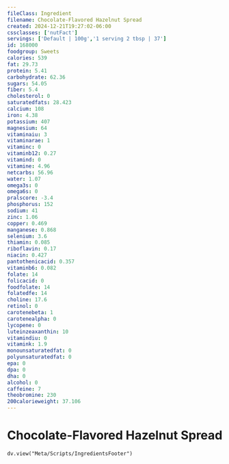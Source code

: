 ```yaml
---
fileClass: Ingredient
filename: Chocolate-Flavored Hazelnut Spread
created: 2024-12-21T19:27:02-06:00
cssclasses: ['nutFact']
servings: ['Default | 100g','1 serving 2 tbsp | 37']
id: 168000
foodgroup: Sweets
calories: 539
fat: 29.73
protein: 5.41
carbohydrate: 62.36
sugars: 54.05
fiber: 5.4
cholesterol: 0
saturatedfats: 28.423
calcium: 108
iron: 4.38
potassium: 407
magnesium: 64
vitaminaiu: 3
vitaminarae: 1
vitaminc: 0
vitaminb12: 0.27
vitamind: 0
vitamine: 4.96
netcarbs: 56.96
water: 1.07
omega3s: 0
omega6s: 0
pralscore: -3.4
phosphorus: 152
sodium: 41
zinc: 1.06
copper: 0.469
manganese: 0.868
selenium: 3.6
thiamin: 0.085
riboflavin: 0.17
niacin: 0.427
pantothenicacid: 0.357
vitaminb6: 0.082
folate: 14
folicacid: 0
foodfolate: 14
folatedfe: 14
choline: 17.6
retinol: 0
carotenebeta: 1
carotenealpha: 0
lycopene: 0
luteinzeaxanthin: 10
vitamindiu: 0
vitamink: 1.9
monounsaturatedfat: 0
polyunsaturatedfat: 0
epa: 0
dpa: 0
dha: 0
alcohol: 0
caffeine: 7
theobromine: 230
200calorieweight: 37.106
---
```


# Chocolate-Flavored Hazelnut Spread

```dataviewjs
dv.view("Meta/Scripts/IngredientsFooter")
```
